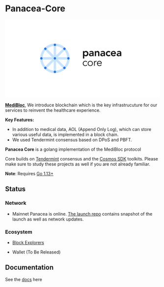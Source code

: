 # Panacea-Core
![banner](banner.png)

**[MediBloc](https://medibloc.org)**, We introduce blockchain which is the key infrastrucuture for our services to reinvent the healthcare experience.

**Key Features:**

- In addition to medical data, AOL (Append Only Log), which can store various useful data, is implemented in a block chain.
- We used Tendermint consensus based on DPoS and PBFT.

**Panacea Core** is a golang implementation of the MediBloc protocol

 Core builds on [Tendermint](https://github.com/tendermint/tendermint) consensus and the [Cosmos SDK](https://github.com/cosmos/cosmos-sdk) toolkits. Please make sure to study these projects as well if you are not already familiar.

**Note**: Requires [Go 1.13+](https://golang.org/dl/)

## Status

### Network

- Mainnet Panacea is online. [The launch repo](https://github.com/medibloc/panacea-launch) contains snapshot of the launch as well as network updates. 


### Ecosystem

- [Block Explorers](https://explorer.medibloc.org)

- Wallet (To Be Released)


## Documentation

See the [docs](https://medibloc.gitbook.io/panacea-core/) here
